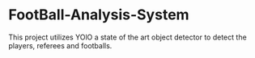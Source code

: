 # FootBall-Analysis-System
This project utilizes YOlO a state of the art object detector to detect the players, referees and footballs.
